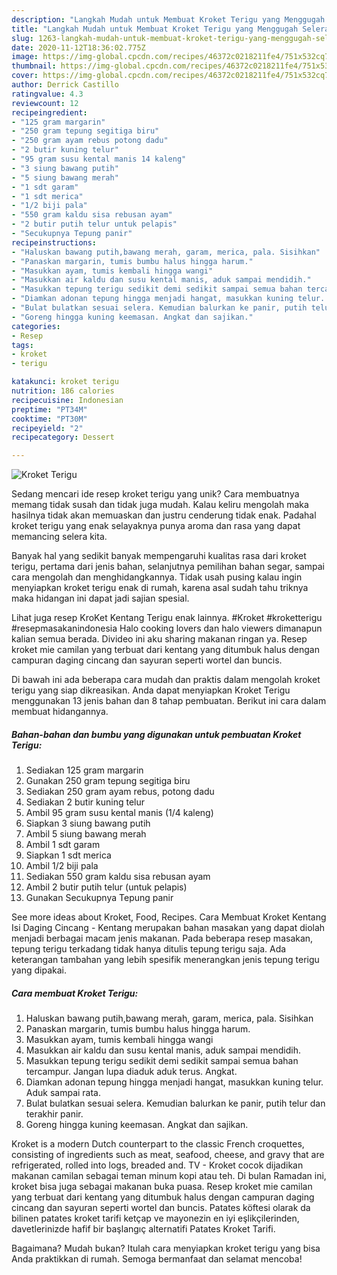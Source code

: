 ```yaml
---
description: "Langkah Mudah untuk Membuat Kroket Terigu yang Menggugah Selera"
title: "Langkah Mudah untuk Membuat Kroket Terigu yang Menggugah Selera"
slug: 1263-langkah-mudah-untuk-membuat-kroket-terigu-yang-menggugah-selera
date: 2020-11-12T18:36:02.775Z
image: https://img-global.cpcdn.com/recipes/46372c0218211fe4/751x532cq70/kroket-terigu-foto-resep-utama.jpg
thumbnail: https://img-global.cpcdn.com/recipes/46372c0218211fe4/751x532cq70/kroket-terigu-foto-resep-utama.jpg
cover: https://img-global.cpcdn.com/recipes/46372c0218211fe4/751x532cq70/kroket-terigu-foto-resep-utama.jpg
author: Derrick Castillo
ratingvalue: 4.3
reviewcount: 12
recipeingredient:
- "125 gram margarin"
- "250 gram tepung segitiga biru"
- "250 gram ayam rebus potong dadu"
- "2 butir kuning telur"
- "95 gram susu kental manis 14 kaleng"
- "3 siung bawang putih"
- "5 siung bawang merah"
- "1 sdt garam"
- "1 sdt merica"
- "1/2 biji pala"
- "550 gram kaldu sisa rebusan ayam"
- "2 butir putih telur untuk pelapis"
- "Secukupnya Tepung panir"
recipeinstructions:
- "Haluskan bawang putih,bawang merah, garam, merica, pala. Sisihkan"
- "Panaskan margarin, tumis bumbu halus hingga harum."
- "Masukkan ayam, tumis kembali hingga wangi"
- "Masukkan air kaldu dan susu kental manis, aduk sampai mendidih."
- "Masukkan tepung terigu sedikit demi sedikit sampai semua bahan tercampur. Jangan lupa diaduk aduk terus. Angkat."
- "Diamkan adonan tepung hingga menjadi hangat, masukkan kuning telur. Aduk sampai rata."
- "Bulat bulatkan sesuai selera. Kemudian balurkan ke panir, putih telur dan terakhir panir."
- "Goreng hingga kuning keemasan. Angkat dan sajikan."
categories:
- Resep
tags:
- kroket
- terigu

katakunci: kroket terigu 
nutrition: 186 calories
recipecuisine: Indonesian
preptime: "PT34M"
cooktime: "PT30M"
recipeyield: "2"
recipecategory: Dessert

---
```



![Kroket Terigu](https://img-global.cpcdn.com/recipes/46372c0218211fe4/751x532cq70/kroket-terigu-foto-resep-utama.jpg)

Sedang mencari ide resep kroket terigu yang unik? Cara membuatnya memang tidak susah dan tidak juga mudah. Kalau keliru mengolah maka hasilnya tidak akan memuaskan dan justru cenderung tidak enak. Padahal kroket terigu yang enak selayaknya punya aroma dan rasa yang dapat memancing selera kita.

Banyak hal yang sedikit banyak mempengaruhi kualitas rasa dari kroket terigu, pertama dari jenis bahan, selanjutnya pemilihan bahan segar, sampai cara mengolah dan menghidangkannya. Tidak usah pusing kalau ingin menyiapkan kroket terigu enak di rumah, karena asal sudah tahu triknya maka hidangan ini dapat jadi sajian spesial.

Lihat juga resep KroKet Kentang Terigu enak lainnya. #Kroket #kroketterigu #resepmasakanindonesia Halo cooking lovers dan halo viewers dimanapun kalian semua berada. Divideo ini aku sharing makanan ringan ya. Resep kroket mie camilan yang terbuat dari kentang yang ditumbuk halus dengan campuran daging cincang dan sayuran seperti wortel dan buncis.


Di bawah ini ada beberapa cara mudah dan praktis dalam mengolah kroket terigu yang siap dikreasikan. Anda dapat menyiapkan Kroket Terigu menggunakan 13 jenis bahan dan 8 tahap pembuatan. Berikut ini cara dalam membuat hidangannya.

<!--inarticleads1-->

##### Bahan-bahan dan bumbu yang digunakan untuk pembuatan Kroket Terigu:

1. Sediakan 125 gram margarin
1. Gunakan 250 gram tepung segitiga biru
1. Sediakan 250 gram ayam rebus, potong dadu
1. Sediakan 2 butir kuning telur
1. Ambil 95 gram susu kental manis (1/4 kaleng)
1. Siapkan 3 siung bawang putih
1. Ambil 5 siung bawang merah
1. Ambil 1 sdt garam
1. Siapkan 1 sdt merica
1. Ambil 1/2 biji pala
1. Sediakan 550 gram kaldu sisa rebusan ayam
1. Ambil 2 butir putih telur (untuk pelapis)
1. Gunakan Secukupnya Tepung panir


See more ideas about Kroket, Food, Recipes. Cara Membuat Kroket Kentang Isi Daging Cincang - Kentang merupakan bahan masakan yang dapat diolah menjadi berbagai macam jenis makanan. Pada beberapa resep masakan, tepung terigu terkadang tidak hanya ditulis tepung terigu saja. Ada keterangan tambahan yang lebih spesifik menerangkan jenis tepung terigu yang dipakai. 

<!--inarticleads2-->

##### Cara membuat Kroket Terigu:

1. Haluskan bawang putih,bawang merah, garam, merica, pala. Sisihkan
1. Panaskan margarin, tumis bumbu halus hingga harum.
1. Masukkan ayam, tumis kembali hingga wangi
1. Masukkan air kaldu dan susu kental manis, aduk sampai mendidih.
1. Masukkan tepung terigu sedikit demi sedikit sampai semua bahan tercampur. Jangan lupa diaduk aduk terus. Angkat.
1. Diamkan adonan tepung hingga menjadi hangat, masukkan kuning telur. Aduk sampai rata.
1. Bulat bulatkan sesuai selera. Kemudian balurkan ke panir, putih telur dan terakhir panir.
1. Goreng hingga kuning keemasan. Angkat dan sajikan.


Kroket is a modern Dutch counterpart to the classic French croquettes, consisting of ingredients such as meat, seafood, cheese, and gravy that are refrigerated, rolled into logs, breaded and. TV - Kroket cocok dijadikan makanan camilan sebagai teman minum kopi atau teh. Di bulan Ramadan ini, kroket bisa juga sebagai makanan buka puasa. Resep kroket mie camilan yang terbuat dari kentang yang ditumbuk halus dengan campuran daging cincang dan sayuran seperti wortel dan buncis. Patates köftesi olarak da bilinen patates kroket tarifi ketçap ve mayonezin en iyi eşlikçilerinden, davetlerinizde hafif bir başlangıç alternatifi Patates Kroket Tarifi. 

Bagaimana? Mudah bukan? Itulah cara menyiapkan kroket terigu yang bisa Anda praktikkan di rumah. Semoga bermanfaat dan selamat mencoba!
